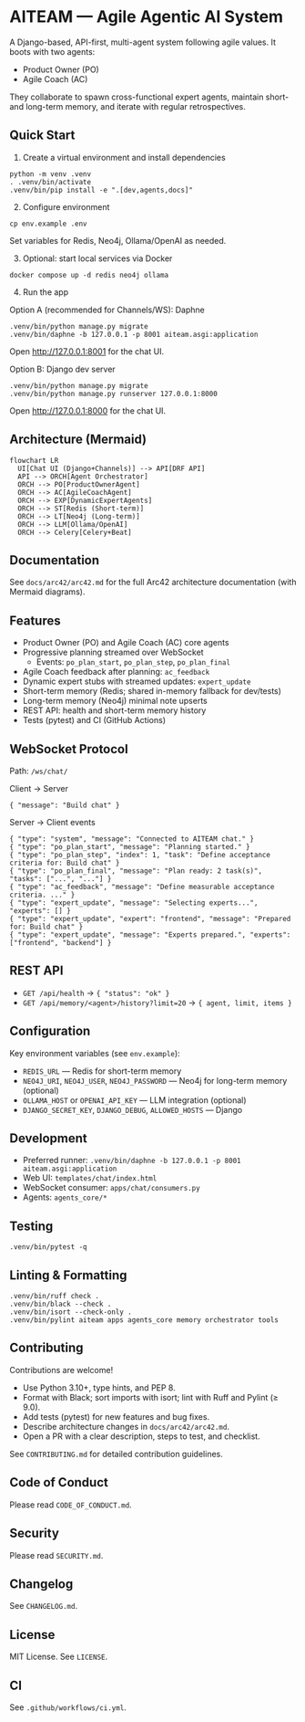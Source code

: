 # AITEAM — Agile Agentic AI System

A Django-based, API-first, multi-agent system following agile values. It boots with two agents:
- Product Owner (PO)
- Agile Coach (AC)

They collaborate to spawn cross-functional expert agents, maintain short- and long-term memory, and iterate with regular retrospectives.

## Quick Start

1) Create a virtual environment and install dependencies
```
python -m venv .venv
. .venv/bin/activate
.venv/bin/pip install -e ".[dev,agents,docs]"
```

2) Configure environment
```
cp env.example .env
```
Set variables for Redis, Neo4j, Ollama/OpenAI as needed.

3) Optional: start local services via Docker
```
docker compose up -d redis neo4j ollama
```

4) Run the app

Option A (recommended for Channels/WS): Daphne
```
.venv/bin/python manage.py migrate
.venv/bin/daphne -b 127.0.0.1 -p 8001 aiteam.asgi:application
```
Open http://127.0.0.1:8001 for the chat UI.

Option B: Django dev server
```
.venv/bin/python manage.py migrate
.venv/bin/python manage.py runserver 127.0.0.1:8000
```
Open http://127.0.0.1:8000 for the chat UI.

## Architecture (Mermaid)
```mermaid
flowchart LR
  UI[Chat UI (Django+Channels)] --> API[DRF API]
  API --> ORCH[Agent Orchestrator]
  ORCH --> PO[ProductOwnerAgent]
  ORCH --> AC[AgileCoachAgent]
  ORCH --> EXP[DynamicExpertAgents]
  ORCH --> ST[Redis (Short-term)]
  ORCH --> LT[Neo4j (Long-term)]
  ORCH --> LLM[Ollama/OpenAI]
  ORCH --> Celery[Celery+Beat]
```

## Documentation
See `docs/arc42/arc42.md` for the full Arc42 architecture documentation (with Mermaid diagrams).

## Features
- Product Owner (PO) and Agile Coach (AC) core agents
- Progressive planning streamed over WebSocket
  - Events: `po_plan_start`, `po_plan_step`, `po_plan_final`
- Agile Coach feedback after planning: `ac_feedback`
- Dynamic expert stubs with streamed updates: `expert_update`
- Short-term memory (Redis; shared in-memory fallback for dev/tests)
- Long-term memory (Neo4j) minimal note upserts
- REST API: health and short-term memory history
- Tests (pytest) and CI (GitHub Actions)

## WebSocket Protocol
Path: `/ws/chat/`

Client → Server
```
{ "message": "Build chat" }
```

Server → Client events
```
{ "type": "system", "message": "Connected to AITEAM chat." }
{ "type": "po_plan_start", "message": "Planning started." }
{ "type": "po_plan_step", "index": 1, "task": "Define acceptance criteria for: Build chat" }
{ "type": "po_plan_final", "message": "Plan ready: 2 task(s)", "tasks": ["...", "..."] }
{ "type": "ac_feedback", "message": "Define measurable acceptance criteria. ..." }
{ "type": "expert_update", "message": "Selecting experts...", "experts": [] }
{ "type": "expert_update", "expert": "frontend", "message": "Prepared for: Build chat" }
{ "type": "expert_update", "message": "Experts prepared.", "experts": ["frontend", "backend"] }
```

## REST API
- `GET /api/health` → `{ "status": "ok" }`
- `GET /api/memory/<agent>/history?limit=20` → `{ agent, limit, items }`

## Configuration
Key environment variables (see `env.example`):
- `REDIS_URL` — Redis for short-term memory
- `NEO4J_URI`, `NEO4J_USER`, `NEO4J_PASSWORD` — Neo4j for long-term memory (optional)
- `OLLAMA_HOST` or `OPENAI_API_KEY` — LLM integration (optional)
- `DJANGO_SECRET_KEY`, `DJANGO_DEBUG`, `ALLOWED_HOSTS` — Django

## Development
- Preferred runner: `.venv/bin/daphne -b 127.0.0.1 -p 8001 aiteam.asgi:application`
- Web UI: `templates/chat/index.html`
- WebSocket consumer: `apps/chat/consumers.py`
- Agents: `agents_core/*`

## Testing
```
.venv/bin/pytest -q
```

## Linting & Formatting
```
.venv/bin/ruff check .
.venv/bin/black --check .
.venv/bin/isort --check-only .
.venv/bin/pylint aiteam apps agents_core memory orchestrator tools
```

## Contributing
Contributions are welcome!
- Use Python 3.10+, type hints, and PEP 8.
- Format with Black; sort imports with isort; lint with Ruff and Pylint (≥ 9.0).
- Add tests (pytest) for new features and bug fixes.
- Describe architecture changes in `docs/arc42/arc42.md`.
- Open a PR with a clear description, steps to test, and checklist.

See `CONTRIBUTING.md` for detailed contribution guidelines.

## Code of Conduct
Please read `CODE_OF_CONDUCT.md`.

## Security
Please read `SECURITY.md`.

## Changelog
See `CHANGELOG.md`.

## License
MIT License. See `LICENSE`.

## CI
See `.github/workflows/ci.yml`.
